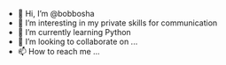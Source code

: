 - 👋 Hi, I’m @bobbosha
- 👀 I’m interesting in my private skills for communication
- 🌱 I’m currently learning Python
- 💞️ I’m looking to collaborate on ...
- 📫 How to reach me ...

<!---
bobbosha/bobbosha is a ✨ special ✨ repository because its `README.md` (this file) appears on your GitHub profile.
You can click the Preview link to take a look at your changes.
--->
